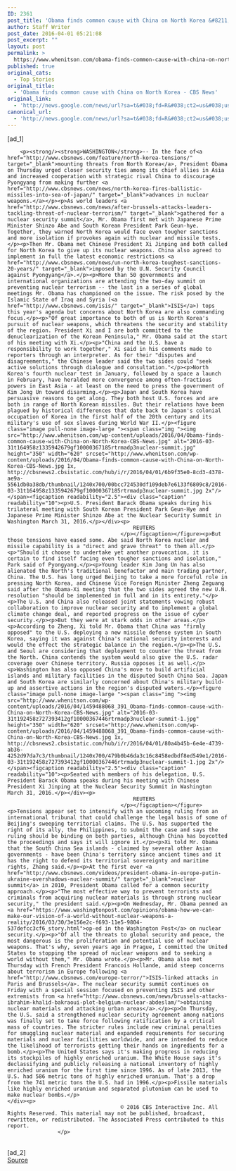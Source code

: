 ```yaml
---
ID: 2361
post_title: 'Obama finds common cause with China on North Korea &#8211; CBS News'
author: Staff Writer
post_date: 2016-04-01 05:21:08
post_excerpt: ""
layout: post
permalink: >
  https://www.whenitson.com/obama-finds-common-cause-with-china-on-north-korea-cbs-news/
published: true
original_cats:
  - Top Stories
original_title:
  - 'Obama finds common cause with China on North Korea - CBS News'
original_link:
  - 'http://news.google.com/news/url?sa=t&#038;fd=R&#038;ct2=us&#038;usg=AFQjCNFWcO4qOyb3hqnp_6wHVA3nOb7AhA&#038;clid=c3a7d30bb8a4878e06b80cf16b898331&#038;cid=52779073121817&#038;ei=tAT-VtC7G4quhAGG4YP4Dg&#038;url=http://www.cbsnews.com/news/president-obama-finds-common-cause-with-china-on-north-korea-nuclear/'
canonical_url:
  - 'http://news.google.com/news/url?sa=t&#038;fd=R&#038;ct2=us&#038;usg=AFQjCNFWcO4qOyb3hqnp_6wHVA3nOb7AhA&#038;clid=c3a7d30bb8a4878e06b80cf16b898331&#038;cid=52779073121817&#038;ei=tAT-VtC7G4quhAGG4YP4Dg&#038;url=http://www.cbsnews.com/news/president-obama-finds-common-cause-with-china-on-north-korea-nuclear/'
---
```

 [ad_1]
<br><div itemprop="articleBody" id="article-entry" readability="163.74067139227">

        
        <p><strong/><strong>WASHINGTON</strong>-- In the face of<a href="http://www.cbsnews.com/feature/north-korea-tensions/" target="_blank">mounting threats from North Korea</a>, President Obama on Thursday urged closer security ties among its chief allies in Asia and increased cooperation with strategic rival China to discourage Pyongyang from making further <a href="http://www.cbsnews.com/news/north-korea-fires-ballistic-missiles-into-sea-of-japan/" target="_blank">advances in nuclear weapons.</a></p><p>As world leaders <a href="http://www.cbsnews.com/news/after-brussels-attacks-leaders-tackling-threat-of-nuclear-terrorism/" target="_blank">gathered for a nuclear security summit</a>, Mr. Obama first met with Japanese Prime Minister Shinzo Abe and South Korean President Park Geun-hye. Together, they warned North Korea would face even tougher sanctions and more isolation if provokes again with nuclear and missile tests.</p><p>Then Mr. Obama met Chinese President Xi Jinping and both called for North Korea to give up its nuclear weapons. China also agreed to implement in full the latest economic restrictions <a href="http://www.cbsnews.com/news/un-north-korea-toughest-sanctions-20-years/" target="_blank">imposed by the U.N. Security Council against Pyongyang</a>.</p><p>More than 50 governments and international organizations are attending the two-day summit on preventing nuclear terrorism -- the last in a series of global meetings Mr. Obama has championed on the issue. The risk posed by the Islamic State of Iraq and Syria (<a href="http://www.cbsnews.com/isis/" target="_blank">ISIS</a>) tops this year's agenda but concerns about North Korea are also commanding focus.</p><p>"Of great importance to both of us is North Korea's pursuit of nuclear weapons, which threatens the security and stability of the region. President Xi and I are both committed to the denuclearization of the Korean Peninsula," Mr. Obama said at the start of his meeting with Xi.</p><p>"China and the U.S. have a responsibility to work together," Xi said in his comments made to reporters through an interpreter. As for their "disputes and disagreements," the Chinese leader said the two sides could "seek active solutions through dialogue and consultation."</p><p>North Korea's fourth nuclear test in January, followed by a space a launch in February, have heralded more convergence among often-fractious powers in East Asia - at least on the need to press the government of Kim Jong Un toward disarming.</p><p>Japan and South Korea have persuasive reasons to get along. They both host U.S. forces and are both in range of North Korean missiles. But their relations have been plagued by historical differences that date back to Japan's colonial occupation of Korea in the first half of the 20th century and its military's use of sex slaves during World War II.</p><figure class="image pull-none image-large "><span class="img "><img src="http://www.whenitson.com/wp-content/uploads/2016/04/Obama-finds-common-cause-with-China-on-North-Korea-CBS-News.jpg" alt="2016-03-31t164958z1335942679gf10000367185rtrmadp3nuclear-summit.jpg" height="350" width="620" srcset="http://www.whenitson.com/wp-content/uploads/2016/04/Obama-finds-common-cause-with-China-on-North-Korea-CBS-News.jpg 1x, http://cbsnews2.cbsistatic.com/hub/i/r/2016/04/01/6b9f35e0-8cd3-4378-ae9a-5561db0a38db/thumbnail/1240x700/00bcc724530df109deb7e6133f6809c8/2016-03-31t164958z1335942679gf10000367185rtrmadp3nuclear-summit.jpg 2x"/></span><figcaption readability="2.5"><div class="caption" readability="10"><p>U.S. President Barack Obama speaks during his trilateral meeting with South Korean President Park Geun-Hye and Japanese Prime Minister Shinzo Abe at the Nuclear Security Summit in Washington March 31, 2016.</p></div><p>
                                            REUTERS
                                        </p></figcaption></figure><p>But those tensions have eased some. Abe said North Korea nuclear and missile capability is a "direct and grave threat" to them all.</p><p>"Should it choose to undertake yet another provocation, it is certain to find itself facing even tougher sanctions and isolation," Park said of Pyongyang.</p><p>Young leader Kim Jong Un has also alienated the North's traditional benefactor and main trading partner, China. The U.S. has long urged Beijing to take a more forceful role in pressing North Korea, and Chinese Vice Foreign Minister Zheng Zeguang said after the Obama-Xi meeting that the two sides agreed the new U.N. resolution "should be implemented in full and in its entirety."</p><p>The U.S. and China also released joint statements vowing robust collaboration to improve nuclear security and to implement a global climate change deal, and reported progress on the issue of cyber security.</p><p>But they were at stark odds in other areas.</p><p>According to Zheng, Xi told Mr. Obama that China was "firmly opposed" to the U.S. deploying a new missile defense system in South Korea, saying it was against China's national security interests and would the effect the strategic balance in the region.</p><p>The U.S. and Seoul are considering that deployment to counter the threat from the North. China contends the system would also give the U.S. radar coverage over Chinese territory. Russia opposes it as well.</p><p>Washington has also opposed China's move to build artificial islands and military facilities in the disputed South China Sea. Japan and South Korea are similarly concerned about China's military build-up and assertive actions in the region's disputed waters.</p><figure class="image pull-none image-large "><span class="img "><img src="http://www.whenitson.com/wp-content/uploads/2016/04/1459488068_391_Obama-finds-common-cause-with-China-on-North-Korea-CBS-News.jpg" alt="2016-03-31t192458z727393412gf10000367446rtrmadp3nuclear-summit-1.jpg" height="350" width="620" srcset="http://www.whenitson.com/wp-content/uploads/2016/04/1459488068_391_Obama-finds-common-cause-with-China-on-North-Korea-CBS-News.jpg 1x, http://cbsnews2.cbsistatic.com/hub/i/r/2016/04/01/80a4b45b-6e4e-4739-ab36-4252d97da7c3/thumbnail/1240x700/479b0b46da3c16c8458edbdf8ed549e1/2016-03-31t192458z727393412gf10000367446rtrmadp3nuclear-summit-1.jpg 2x"/></span><figcaption readability="2.5"><div class="caption" readability="10"><p>Seated with members of his delegation, U.S. President Barack Obama speaks during his meeting with Chinese President Xi Jinping at the Nuclear Security Summit in Washington March 31, 2016.</p></div><p>
                                            REUTERS
                                        </p></figcaption></figure><p>Tensions appear set to intensify with an upcoming ruling from an international tribunal that could challenge the legal basis of some of Beijing's sweeping territorial claims. The U.S. has supported the right of its ally, the Philippines, to submit the case and says the ruling should be binding on both parties, although China has boycotted the proceedings and says it will ignore it.</p><p>Xi told Mr. Obama that the South China Sea islands - claimed by several other Asian governments - have been China's territory since ancient times and it has the right to defend its territorial sovereignty and maritime rights, Zhang said.</p><p>At the first ever <a href="http://www.cbsnews.com/videos/president-obama-in-europe-putin-ukraine-overshadows-nuclear-summit/" target="_blank">nuclear summit</a> in 2010, President Obama called for a common security approach.</p><p>"The most effective way to prevent terrorists and criminals from acquiring nuclear materials is through strong nuclear security," the president said.</p><p>On Wednesday, Mr. Obama penned an <a href="https://www.washingtonpost.com/opinions/obama-how-we-can-make-our-vision-of-a-world-without-nuclear-weapons-a-reality/2016/03/30/3e156e2c-f693-11e5-9804-537defcc3cf6_story.html">op-ed in the Washington Post</a> on nuclear security.</p><p>"Of all the threats to global security and peace, the most dangerous is the proliferation and potential use of nuclear weapons. That's why, seven years ago in Prague, I committed the United States to stopping the spread of nuclear weapons and to seeking a world without them," Mr. Obama wrote.</p><p>Mr. Obama also met Thursday with French President Francois Hollande, amid steep concerns about terrorism in Europe following <a href="http://www.cbsnews.com/europe-terror/">ISIS-linked attacks in Paris and Brussels</a>. The nuclear security summit continues on Friday with a special session focused on preventing ISIS and other extremists from <a href="http://www.cbsnews.com/news/brussels-attacks-ibrahim-khalid-bakraoui-plot-belgium-nuclear-abdeslam/">obtaining nuclear materials and attacking urban areas</a>.</p><p>On Thursday, the U.S. said a strengthened nuclear security agreement among nations was finally set to take force following ratification by a critical mass of countries. The stricter rules include new criminal penalties for smuggling nuclear material and expanded requirements for securing materials and nuclear facilities worldwide, and are intended to reduce the likelihood of terrorists getting their hands on ingredients for a bomb.</p><p>The United States says it's making progress in reducing its stockpiles of highly enriched uranium. The White House says it's declassifying and publicly releasing a national inventory of highly enriched uranium for the first time since 1996. As of late 2013, the U.S. had 586 metric tons of highly enriched uranium. That's a drop from the 741 metric tons the U.S. had in 1996.</p><p>Fissile materials like highly enriched uranium and separated plutonium can be used to make nuclear bombs.</p>
    </div><p>
                                        © 2016 CBS Interactive Inc. All Rights Reserved. This material may not be published, broadcast, rewritten, or redistributed. The Associated Press contributed to this report.
                    </p>
<br>[ad_2]
<br><a href="http://news.google.com/news/url?sa=t&#038;fd=R&#038;ct2=us&#038;usg=AFQjCNFWcO4qOyb3hqnp_6wHVA3nOb7AhA&#038;clid=c3a7d30bb8a4878e06b80cf16b898331&#038;cid=52779073121817&#038;ei=tAT-VtC7G4quhAGG4YP4Dg&#038;url=http://www.cbsnews.com/news/president-obama-finds-common-cause-with-china-on-north-korea-nuclear/">Source </a>